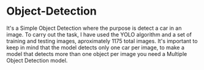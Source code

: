 # Object-Detection

It's a Simple Object Detection where the purpose is detect a car in an image. To carry out the task, I have used the YOLO algorithm and a set of training and testing images, aproximately 1175 total images. It's important to keep in mind that the model detects only one car per image, to make a model that detects more than one object per image you need a Multiple Object Detection model.
